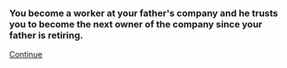 ### You become a worker at your father's company and he trusts you to become the next owner of the company since your father is retiring.

[Continue](../life-from-both-options/trillionaire.md)
